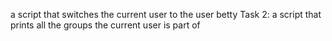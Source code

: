 a script that switches the current user to the user betty
Task 2: a script that prints all the groups the current user is part of
